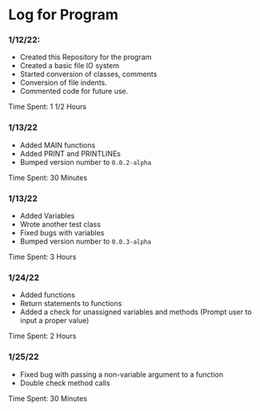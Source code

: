 # Log for Program


### 1/12/22:
 - Created this Repository for the program
 - Created a basic file IO system
 - Started conversion of classes, comments
 - Conversion of file indents.
 - Commented code for future use.

Time Spent: 1 1/2 Hours

### 1/13/22
 - Added MAIN functions
 - Added PRINT and PRINTLINEs
 - Bumped version  number to `0.0.2-alpha`

Time Spent: 30 Minutes

### 1/13/22
 - Added Variables
 - Wrote another test class
 - Fixed bugs with variables
 - Bumped version number to `0.0.3-alpha`

Time Spent: 3 Hours

### 1/24/22
 - Added functions
 - Return statements to functions
 - Added a check for unassigned variables and methods (Prompt user to input a proper value)

Time Spent: 2 Hours

### 1/25/22
 - Fixed bug with passing a non-variable argument to a function
 - Double check method calls

Time Spent: 30 Minutes